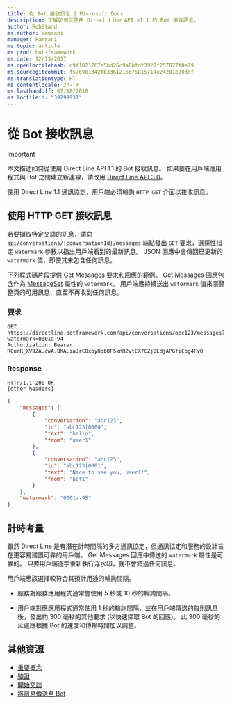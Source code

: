 ```yaml
---
title: 從 Bot 接收訊息 | Microsoft Docs
description: 了解如何從使用 Direct Line API v1.1 的 Bot 接收訊息。
author: RobStand
ms.author: kamrani
manager: kamrani
ms.topic: article
ms.prod: bot-framework
ms.date: 12/13/2017
ms.openlocfilehash: d9f1821767e5bd26c9a8bfdf3927f257077f0e79
ms.sourcegitcommit: f576981342fb3361216675815714e24281e20ddf
ms.translationtype: HT
ms.contentlocale: zh-TW
ms.lasthandoff: 07/18/2018
ms.locfileid: "39299931"
---
```

# <a name="receive-messages-from-the-bot"></a>從 Bot 接收訊息

> [!IMPORTANT]
> 本文描述如何從使用 Direct Line API 1.1 的 Bot 接收訊息。 如果要在用戶端應用程式與 Bot 之間建立新連線，請改用 [Direct Line API 3.0](bot-framework-rest-direct-line-3-0-receive-activities.md)。

使用 Direct Line 1.1 通訊協定，用戶端必須輪詢 `HTTP GET` 介面以接收訊息。 

## <a name="retrieve-messages-with-http-get"></a>使用 HTTP GET 接收訊息

若要擷取特定交談的訊息，請向 `api/conversations/{conversationId}/messages` 端點發出 `GET` 要求，選擇性指定 `watermark` 參數以指出用戶端看到的最新訊息。 JSON 回應中會傳回已更新的 `watermark` 值，即使其未包含任何訊息。

下列程式碼片段提供 Get Messages 要求和回應的範例。 Get Messages 回應包含作為 [MessageSet](bot-framework-rest-direct-line-1-1-api-reference.md#messageset-object) 屬性的 `watermark`。 用戶端應持續送出 `watermark` 值來瀏覽整頁的可用訊息，直至不再收到任何訊息。 

### <a name="request"></a>要求

```http
GET https://directline.botframework.com/api/conversations/abc123/messages?watermark=0001a-94
Authorization: Bearer RCurR_XV9ZA.cwA.BKA.iaJrC8xpy8qbOF5xnR2vtCX7CZj0LdjAPGfiCpg4Fv0
```

### <a name="response"></a>Response

```http
HTTP/1.1 200 OK
[other headers]
```

```json
{
    "messages": [
        {
            "conversation": "abc123",
            "id": "abc123|0000",
            "text": "hello",
            "from": "user1"
        }, 
        {
            "conversation": "abc123",
            "id": "abc123|0001",
            "text": "Nice to see you, user1!",
            "from": "bot1"
        }
    ],
    "watermark": "0001a-95"
}
```

## <a name="timing-considerations"></a>計時考量

雖然 Direct Line 是有潛在計時間隔的多方通訊協定，但通訊協定和服務的設計旨在更容易建置可靠的用戶端。 Get Messages 回應中傳送的 `watermark` 屬性是可靠的。 只要用戶端逐字重新執行浮水印，就不會錯過任何訊息。

用戶端應該選擇較符合其預計用途的輪詢間隔。

- 服務對服務應用程式通常會使用 5 秒或 10 秒的輪詢間隔。

- 用戶端對應應用程式通常使用 1 秒的輪詢間隔，並在用戶端傳送的每則訊息後，發出約 300 毫秒的其他要求 (以快速擷取 Bot 的回應)。 此 300 毫秒的延遲應根據 Bot 的速度和傳輸時間加以調整。

## <a name="additional-resources"></a>其他資源

- [重要概念](bot-framework-rest-direct-line-1-1-concepts.md)
- [驗證](bot-framework-rest-direct-line-1-1-authentication.md)
- [開始交談](bot-framework-rest-direct-line-1-1-start-conversation.md)
- [將訊息傳送至 Bot](bot-framework-rest-direct-line-1-1-send-message.md)